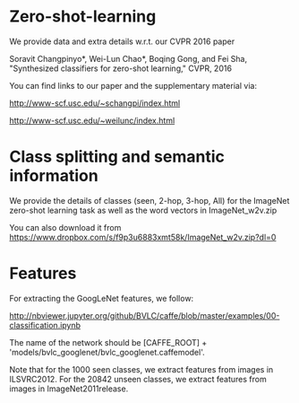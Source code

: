 # Zero-shot-learning
We provide data and extra details w.r.t. our CVPR 2016 paper

Soravit Changpinyo*, Wei-Lun Chao*, Boqing Gong, and Fei Sha, "Synthesized classifiers for zero-shot learning," CVPR, 2016

You can find links to our paper and the supplementary material via:

http://www-scf.usc.edu/~schangpi/index.html

http://www-scf.usc.edu/~weilunc/index.html

# Class splitting and semantic information
We provide the details of classes (seen, 2-hop, 3-hop, All) for the ImageNet zero-shot learning task as well as the word vectors in ImageNet_w2v.zip

You can also download it from https://www.dropbox.com/s/f9p3u6883xmt58k/ImageNet_w2v.zip?dl=0

# Features
For extracting the GoogLeNet features, we follow:

http://nbviewer.jupyter.org/github/BVLC/caffe/blob/master/examples/00-classification.ipynb

The name of the network should be [CAFFE_ROOT] + 'models/bvlc_googlenet/bvlc_googlenet.caffemodel'.

Note that for the 1000 seen classes, we extract features from images in ILSVRC2012. For the 20842 unseen classes, we extract features from images in ImageNet2011release.
